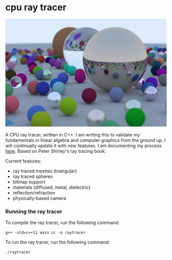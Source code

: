 # cpu ray tracer

![ray traced scene](image.png)

A CPU ray tracer, written in C++. I am writing this to validate my fundamentals in linear algebra and computer graphics from the ground up. I will continually update it with new features. I am documenting my process [here](/writeup/writeup.md). Based on Peter Shirley's ray tracing book.



Current features:
- ray traced meshes (triangular)
- ray traced spheres
- bitmap support
- materials (diffused, metal, dielectric)
- reflection/refraction
- physically-based camera


### Running the ray tracer

To compile the ray tracer, run the following command:

``` 
g++ -std=c++11 main.cc -o raytracer 
```

To run the ray tracer, run the following command:

```
./raytracer
```